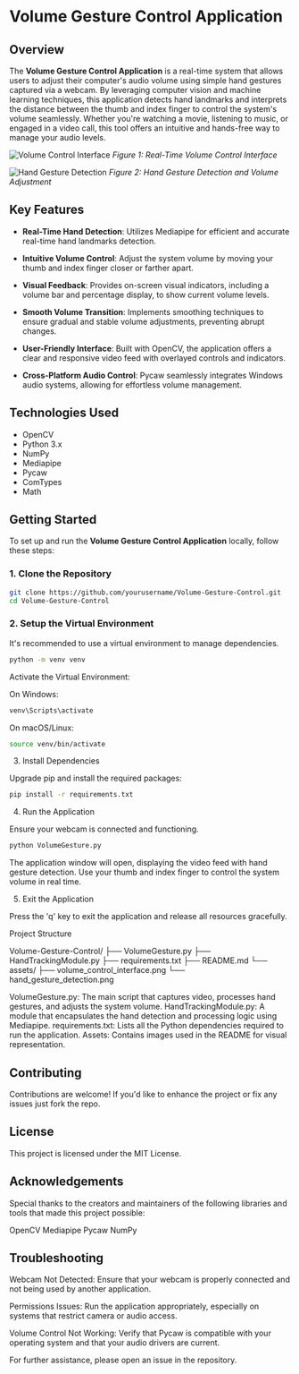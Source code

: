 # Volume Gesture Control Application

## Overview
The **Volume Gesture Control Application** is a real-time system that allows users to adjust their computer's audio volume using simple hand gestures captured via a webcam. By leveraging computer vision and machine learning techniques, this application detects hand landmarks and interprets the distance between the thumb and index finger to control the system's volume seamlessly. Whether you're watching a movie, listening to music, or engaged in a video call, this tool offers an intuitive and hands-free way to manage your audio levels.

![Volume Control Interface](https://github.com/user-attachments/assets/volume_control_interface.png)
*Figure 1: Real-Time Volume Control Interface*

![Hand Gesture Detection](https://github.com/user-attachments/assets/hand_gesture_detection.png)
*Figure 2: Hand Gesture Detection and Volume Adjustment*

## Key Features
+ **Real-Time Hand Detection**: Utilizes Mediapipe for efficient and accurate real-time hand landmarks detection.
  
+ **Intuitive Volume Control**: Adjust the system volume by moving your thumb and index finger closer or farther apart.
  
+ **Visual Feedback**: Provides on-screen visual indicators, including a volume bar and percentage display, to show current volume levels.
  
+ **Smooth Volume Transition**: Implements smoothing techniques to ensure gradual and stable volume adjustments, preventing abrupt changes.
  
+ **User-Friendly Interface**: Built with OpenCV, the application offers a clear and responsive video feed with overlayed controls and indicators.
  
+ **Cross-Platform Audio Control**: Pycaw seamlessly integrates Windows audio systems, allowing for effortless volume management.

## Technologies Used

+ OpenCV
+ Python 3.x
+ NumPy
+ Mediapipe
+ Pycaw
+ ComTypes
+ Math

## Getting Started
To set up and run the **Volume Gesture Control Application** locally, follow these steps:

### 1. Clone the Repository
```bash
git clone https://github.com/yourusername/Volume-Gesture-Control.git
cd Volume-Gesture-Control
```

### 2. Setup the Virtual Environment

It's recommended to use a virtual environment to manage dependencies.

```bash
python -m venv venv
```
Activate the Virtual Environment:

On Windows:
```bash
venv\Scripts\activate
```
On macOS/Linux:
```bash
source venv/bin/activate
```
3. Install Dependencies

Upgrade pip and install the required packages:

```bash
pip install -r requirements.txt
```

4. Run the Application

Ensure your webcam is connected and functioning.

```bash
python VolumeGesture.py
```
The application window will open, displaying the video feed with hand gesture detection. Use your thumb and index finger to control the system volume in real time.

5. Exit the Application

Press the 'q' key to exit the application and release all resources gracefully.

Project Structure


Volume-Gesture-Control/
├── VolumeGesture.py
├── HandTrackingModule.py
├── requirements.txt
├── README.md
└── assets/
    ├── volume_control_interface.png
    └── hand_gesture_detection.png

    
VolumeGesture.py: The main script that captures video, processes hand gestures, and adjusts the system volume.
HandTrackingModule.py: A module that encapsulates the hand detection and processing logic using Mediapipe.
requirements.txt: Lists all the Python dependencies required to run the application.
Assets: Contains images used in the README for visual representation.
## Contributing
Contributions are welcome! If you'd like to enhance the project or fix any issues just fork the repo.

## License
This project is licensed under the MIT License.

## Acknowledgements
Special thanks to the creators and maintainers of the following libraries and tools that made this project possible:

OpenCV
Mediapipe
Pycaw
NumPy
## Troubleshooting
Webcam Not Detected: Ensure that your webcam is properly connected and not being used by another application.

Permissions Issues: Run the application appropriately, especially on systems that restrict camera or audio access.

Volume Control Not Working: Verify that Pycaw is compatible with your operating system and that your audio drivers are current.

For further assistance, please open an issue in the repository.



